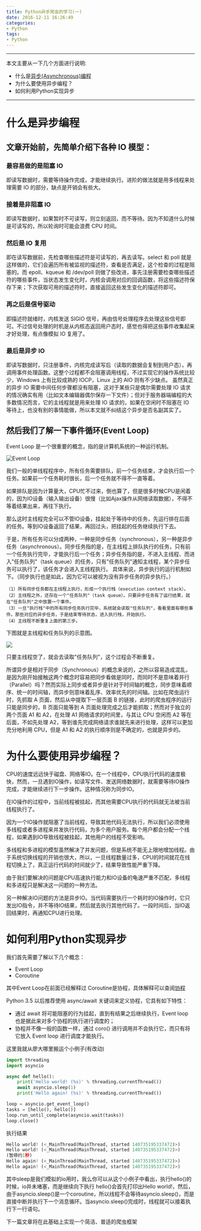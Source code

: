 ```yaml
---
title: Python异步爬虫的学习(一)
date: 2016-12-11 16:26:49
categories: 
- Python
tags: 
- Python
---
```


-------------
本文主要从一下几个方面进行说明:
 - 什么是[异步(Asynchronous)编程](http://baike.baidu.com/item/%E5%BC%82%E6%AD%A5%E7%BC%96%E7%A8%8B)
 - 为什么要使用异步编程？
 - 如何利用Python实现异步
-------------

<!--more-->


# 什么是异步编程
## 文章开始前，先简单介绍下各种 IO 模型：

### 最容易做的是阻塞 IO
即读写数据时，需要等待操作完成，才能继续执行。进阶的做法就是用多线程来处理需要 IO 的部分，缺点是开销会有些大。
### 接着是非阻塞 IO
即读写数据时，如果暂时不可读写，则立刻返回，而不等待。因为不知道什么时候是可读写的，所以轮询时可能会浪费 CPU 时间。
### 然后是 IO 复用
即在读写数据前，先检查哪些描述符是可读写的，再去读写。select 和 poll 就是这样做的，它们会遍历所有被监视的描述符，查看是否满足，这个检查的过程是阻塞的。而 epoll、kqueue 和 /dev/poll 则做了些改进，事先注册需要检查哪些描述符的哪些事件，当状态发生变化时，内核会调用对应的回调函数，将这些描述符保存下来；下次获取可用的描述符时，直接返回这些发生变化的描述符即可。
### 再之后是信号驱动
即描述符就绪时，内核发送 SIGIO 信号，再由信号处理程序去处理这些信号即可。不过信号处理的时机是从内核态返回用户态时，感觉也得把这些事件收集起来才好处理，有点像模拟 IO 复用了。
### 最后是异步 IO
即读写数据时，只注册事件，内核完成读写后（读取的数据会复制到用户态），再调用事件处理函数。这整个过程都不会阻塞调用线程，不过实现它的操作系统比较少，Windows 上有比较成熟的 IOCP，Linux 上的 AIO 则有不少缺点。
虽然真正的异步 IO 需要中间任何步骤都没有阻塞，这对于某些只是偶尔需要处理 IO 请求的情况确实有用（比如文本编辑器偶尔保存一下文件）；但对于服务器端编程的大多数情况而言，它的主线程就是用来处理 IO 请求的，如果在空闲时不阻塞在 IO 等待上，也没有别的事情能做，所以本文就不纠结这个异步是否名副其实了。

## 然后我们了解一下事件循环(Event Loop)
Event Loop 是一个很重要的概念，指的是计算机系统的一种运行机制。

![Event Loop](http://image.beekka.com/blog/201310/2013102001.png)

我们一般的单线程程序中，所有任务需要排队，前一个任务结束，才会执行后一个任务。如果前一个任务耗时很长，后一个任务就不得不一直等着。

如果排队是因为计算量大，CPU忙不过来，倒也算了，但是很多时候CPU是闲着的，因为IO设备（输入输出设备）很慢（比如Ajax操作从网络读取数据），不得不等着结果出来，再往下执行。


那么这时主线程完全可以不管IO设备，挂起处于等待中的任务，先运行排在后面的任务。等到IO设备返回了结果，再回过头，把挂起的任务继续执行下去。

于是，所有任务可以分成两种，一种是同步任务（synchronous），另一种是异步任务（asynchronous）。同步任务指的是，在主线程上排队执行的任务，只有前一个任务执行完毕，才能执行后一个任务；异步任务指的是，不进入主线程、而进入"任务队列"（task queue）的任务，只有"任务队列"通知主线程，某个异步任务可以执行了，该任务才会进入主线程执行。
具体来说，异步执行的运行机制如下。（同步执行也是如此，因为它可以被视为没有异步任务的异步执行。）

    （1）所有同步任务都在主线程上执行，形成一个执行栈（execution context stack）。
    （2）主线程之外，还存在一个"任务队列"（task queue）。只要异步任务有了运行结果，就在"任务队列"之中放置一个事件。
    （3）一旦"执行栈"中的所有同步任务执行完毕，系统就会读取"任务队列"，看看里面有哪些事件。那些对应的异步任务，于是结束等待状态，进入执行栈，开始执行。
    （4）主线程不断重复上面的第三步。

下图就是主线程和任务队列的示意图。

![](http://image.beekka.com/blog/2014/bg2014100801.jpg)

只要主线程空了，就会去读取"任务队列"，这个过程会不断重复。

所谓异步是相对于同步（Synchronous）的概念来说的，之所以容易造成混乱，是因为刚开始接触这两个概念时容易把同步看做是同时，而同时不是意味着并行（Parallel）吗？然而实际上同步或者异步是针对于时间轴的概念，同步意味着顺序、统一的时间轴，而异步则意味着乱序、效率优先的时间轴。比如在爬虫运行时，先抓取 A 页面，然后从中提取下一层页面 B 的链接，此时的爬虫程序的运行只能是同步的，B 页面只能等到 A 页面处理完成之后才能抓取；然而对于独立的两个页面 A1 和 A2，在处理 A1 网络请求的时间里，与其让 CPU 空闲而 A2 等在后面，不如先处理 A2，等到谁先完成网络请求谁就先来进行处理，这样可以更加充分地利用 CPU，但是 A1 和 A2 的执行顺序则是不确定的，也就是异步的。

# 为什么要使用异步编程？
CPU的速度远远快于磁盘、网络等IO。在一个线程中，CPU执行代码的速度极快，然而，一旦遇到IO操作，如读写文件、发送网络数据时，就需要等待IO操作完成，才能继续进行下一步操作。这种情况称为同步IO。

在IO操作的过程中，当前线程被挂起，而其他需要CPU执行的代码就无法被当前线程执行了。

因为一个IO操作就阻塞了当前线程，导致其他代码无法执行，所以我们必须使用多线程或者多进程来并发执行代码，为多个用户服务。每个用户都会分配一个线程，如果遇到IO导致线程被挂起，其他用户的线程不受影响。

多线程和多进程的模型虽然解决了并发问题，但是系统不能无上限地增加线程。由于系统切换线程的开销也很大，所以，一旦线程数量过多，CPU的时间就花在线程切换上了，真正运行代码的时间就少了，结果导致性能严重下降。

由于我们要解决的问题是CPU高速执行能力和IO设备的龟速严重不匹配，多线程和多进程只是解决这一问题的一种方法。

另一种解决IO问题的方法是异步IO。当代码需要执行一个耗时的IO操作时，它只发出IO指令，并不等待IO结果，然后就去执行其他代码了。一段时间后，当IO返回结果时，再通知CPU进行处理。

# 如何利用Python实现异步

我们首先需要了解以下几个概念：
 - Event Loop
 - Coroutine

其中Event Loop在前面已经解释过
Coroutine是协程，具体解释可以查阅[协程](http://www.liaoxuefeng.com/wiki/0014316089557264a6b348958f449949df42a6d3a2e542c000/001432090171191d05dae6e129940518d1d6cf6eeaaa969000)

Python 3.5 以后推荐使用 async/await 关键词来定义协程，它具有如下特性：

 - 通过 await 将可能阻塞的行为挂起，直到有结果之后继续执行，Event loop 也是据此来对多个协程的执行进行调度的；
 - 协程并不像一般的函数一样，通过 coro() 进行调用并不会执行它，而只有将它放入 Event loop 进行调度才能执行。

这里我就从廖大哪里搬运个小例子(有改动)
```Python
import threading
import asyncio

async def hello():
    print('Hello world! (%s)' % threading.currentThread())
    await asyncio.sleep(1)
    print('Hello again! (%s)' % threading.currentThread())

loop = asyncio.get_event_loop()
tasks = [hello(), hello()]
loop.run_until_complete(asyncio.wait(tasks))
loop.close()
```

执行结果

```Python
Hello world! (<_MainThread(MainThread, started 140735195337472)>)
Hello world! (<_MainThread(MainThread, started 140735195337472)>)
(暂停约1秒)
Hello again! (<_MainThread(MainThread, started 140735195337472)>)
Hello again! (<_MainThread(MainThread, started 140735195337472)>)
```
其中sleep是我们模拟的io用时，我么你可以从这个小例子中看出，执行hello()的时候，io并未堵塞，而是继续向下执行
hello()会首先打印出Hello world!，然后，由于asyncio.sleep()是一个coroutine，所以线程不会等待asyncio.sleep()，而是直接中断并执行下一个消息循环。当asyncio.sleep()完成时，线程就可以接着执行下一行语句。

下一篇文章将在此基础上实现一个简洁、普适的爬虫框架
